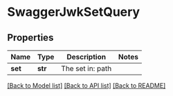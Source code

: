 # SwaggerJwkSetQuery

## Properties
Name | Type | Description | Notes
------------ | ------------- | ------------- | -------------
**set** | **str** | The set in: path | 

[[Back to Model list]](../README.md#documentation-for-models) [[Back to API list]](../README.md#documentation-for-api-endpoints) [[Back to README]](../README.md)


